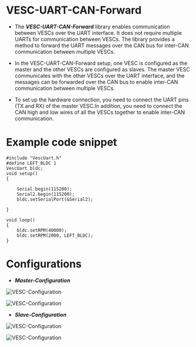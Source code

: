 # VESC-UART-CAN-Forward
* The ***VESC-UART-CAN-Forward*** library enables communication between VESCs over the UART interface. It does not require multiple UARTs for communication between VESCs. The library provides a method to forward the UART messages over the CAN bus for inter-CAN communication between multiple VESCs.

* In the VESC-UART-CAN-Forward setup, one VESC is configured as the master and the other VESCs are configured as slaves. The master VESC communicates with the other VESCs over the UART interface, and the messages can be forwarded over the CAN bus to enable inter-CAN communication between multiple VESCs.

* To set up the hardware connection, you need to connect the UART pins (TX and RX) of the master VESC.In addition, you need to connect the CAN high and low wires of all the VESCs together to enable inter-CAN communication.

# Example code snippet

```
#include "VescUart.h"
#define LEFT_BLDC 1
VescUart bldc;
void setup()
{

    Serial.begin(115200);
    Serial2.begin(115200);
    bldc.setSerialPort(&Serial2);

}

void loop()
{
    bldc.setRPM(40000);
    bldc.setRPM(2000, LEFT_BLDC);
}
```

# Configurations
* ***Master-Configuration***

![VESC-Configuration](https://user-images.githubusercontent.com/65481797/229056686-152245b1-4a9a-4069-86e9-be0e726ace54.png)

![VESC-Configuration](https://user-images.githubusercontent.com/65481797/229056798-14a92557-35e2-4766-9539-b5d940b901c2.png)

* ***Slave-Configuration***

![VESC-Configuration](https://user-images.githubusercontent.com/65481797/229058163-9ce41101-2102-431c-ac6d-66804a808249.png)

![VESC-Configuration](https://user-images.githubusercontent.com/65481797/229058485-b532c612-6afd-4c86-a3a3-dcdcca7aecb1.png)
